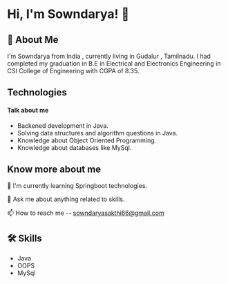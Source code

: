 
# Hi, I'm Sowndarya! 👋


## 🚀 About Me
I'm Sowndarya from India , currently living in Gudalur , Tamilnadu. I had completed my graduation in B.E in Electrical and Electronics Engineering in CSI College of Engineering with CGPA  of 8.35.


## Technologies

#### Talk about me
- Backened development in Java.
- Solving data structures and algorithm questions in Java.
- Knowledge about Object Oriented Programming.
- Knowledge about databases like MySql.


## Know more about me

🧠 I'm currently learning  Springboot technologies.


💬 Ask me about anything related to skills.

📫 How to reach me -- sowndaryasakthi66@gmail.com



## 🛠 Skills
- Java
- OOPS
- MySql

